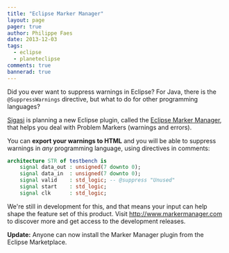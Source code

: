 ```yaml
---
title: "Eclipse Marker Manager"
layout: page 
pager: true
author: Philippe Faes
date: 2013-12-03
tags: 
  - eclipse
  - planeteclipse
comments: true
bannerad: true
---
```


Did you ever want to suppress warnings in Eclipse? For Java, there is the `@SuppressWarnings` directive, but what to do for other programming languages?

[Sigasi](https://www.sigasi.com) is planning a new Eclipse plugin, called the [Eclipse Marker Manager](http://www.markermanager.com), that helps you deal with Problem Markers (warnings and errors). 

You can **export your warnings to HTML** and you will be able to suppress warnings in *any* programming language, using directives in comments:

```vhdl
architecture STR of testbench is
	signal data_out : unsigned(7 downto 0);
	signal data_in  : unsigned(7 downto 0);
	signal valid    : std_logic; -- @suppress "Unused"
	signal start    : std_logic;
	signal clk      : std_logic;
```

We're still in development for this, and that means your input can help shape the feature set of this product. Visit <http://www.markermanager.com> to discover more and get access to the development releases.


**Update:** Anyone can now install the Marker Manager plugin from the Eclipse Marketplace.
